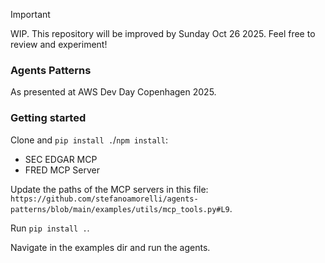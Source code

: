 > [!IMPORTANT]
> WIP. This repository will be improved by Sunday Oct 26 2025. Feel free to review and experiment!

### Agents Patterns

As presented at AWS Dev Day Copenhagen 2025.

### Getting started

Clone and `pip install .`/`npm install`:
- SEC EDGAR MCP
- FRED MCP Server

Update the paths of the MCP servers in this file: `https://github.com/stefanoamorelli/agents-patterns/blob/main/examples/utils/mcp_tools.py#L9`.


Run `pip install .`.

Navigate in the examples dir and run the agents.
